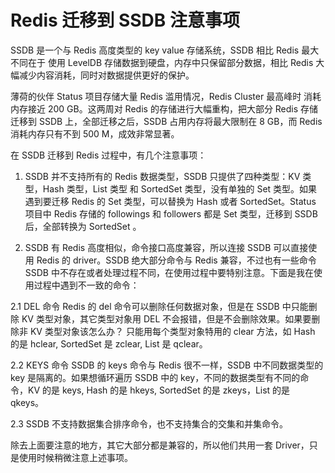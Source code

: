 
# Redis 迁移到 SSDB 注意事项

SSDB 是一个与 Redis 高度类型的 key value 存储系统，SSDB 相比 Redis 最大不同在于  使用 LevelDB 存储数据到硬盘，内存中只保留部分数据，相比 Redis 大幅减少内容消耗，同时对数据提供更好的保护。

薄荷的伙伴 Status 项目存储大量 Redis 滥用情况，Redis Cluster 最高峰时 消耗内存接近 200 GB。这两周对 Redis 的存储进行大幅重构，把大部分 Redis 存储迁移到 SSDB 上，全部迁移之后，SSDB 占用内存将最大限制在 8 GB，而 Redis 消耗内存只有不到 500 M，成效非常显著。

在 SSDB 迁移到 Redis 过程中，有几个注意事项：

1. SSDB 并不支持所有的 Redis 数据类型，SSDB 只提供了四种类型：KV 类型，Hash 类型，List 类型 和 SortedSet 类型，没有单独的 Set 类型。如果遇到要迁移 Redis 的 Set 类型，可以替换为 Hash 或者 SortedSet。Status 项目中 Redis 存储的 followings 和 followers 都是 Set 类型，迁移到 SSDB 后，全部转换为 SortedSet 。

2. SSDB 有 Redis 高度相似，命令接口高度兼容，所以连接 SSDB 可以直接使用 Redis 的 driver。SSDB 绝大部分命令与 Redis 兼容，不过也有一些命令 SSDB 中不存在或者处理过程不同，在使用过程中要特别注意。下面是我在使用过程中遇到不一致的命令：

2.1 DEL 命令
Redis 的 del 命令可以删除任何数据对象，但是在 SSDB 中只能删除 KV 类型对象，其它类型对象用 DEL 不会报错，但是不会删除效果。如果要删除非 KV 类型对象该怎么办？
只能用每个类型对象特用的 clear 方法，如 Hash 的是 hclear, SortedSet 是 zclear, List 是 qclear。

2.2 KEYS 命令
SSDB 的 keys 命令与 Redis 很不一样，SSDB 中不同数据类型的 key 是隔离的。如果想循环遍历 SSDB 中的 key，不同的数据类型有不同的命令，KV 的是 keys, Hash 的是 hkeys, SortedSet 的是 zkeys，List 的是 qkeys。

2.3 SSDB 不支持数据集合排序命令，也不支持集合的交集和并集命令。

除去上面要注意的地方，其它大部分都是兼容的，所以他们共用一套 Driver，只是使用时候稍微注意上述事项。

